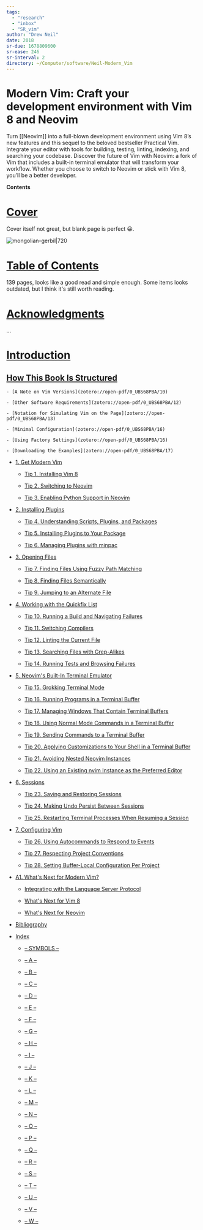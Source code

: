 ```yaml
---
tags:
  - "research"
  - "inbox"
  - "SR_vim"
author: "Drew Neil"
date: 2018
sr-due: 1678809600
sr-ease: 246
sr-interval: 2
directory: ~/Computer/software/Neil-Modern_Vim
---
```


# Modern Vim: Craft your development environment with Vim 8 and Neovim

Turn [[Neovim]] into a full-blown development
environment using Vim 8’s new features and this sequel to the beloved bestseller
Practical Vim. Integrate your editor with tools for building, testing, linting,
indexing, and searching your codebase. Discover the future of Vim with Neovim: a
fork of Vim that includes a built-in terminal emulator that will transform your
workflow. Whether you choose to switch to Neovim or stick with Vim 8, you’ll be
a better developer.

**Contents**

# [Cover](zotero://open-pdf/0_UBS68PBA/1)

Cover itself not great, but blank page is perfect 😀.

![mongolian-gerbil|720](img/Mongolian_Gerbil.png)

# [Table of Contents](zotero://open-pdf/0_UBS68PBA/7)

139 pages, looks like a good read and simple enough. Some items looks outdated,
but I think it's still worth reading.

# [Acknowledgments](zotero://open-pdf/0_UBS68PBA/9)

...

# [Introduction](zotero://open-pdf/0_UBS68PBA/10)

## [How This Book Is Structured](zotero://open-pdf/0_UBS68PBA/10)

    - [A Note on Vim Versions](zotero://open-pdf/0_UBS68PBA/10)

    - [Other Software Requirements](zotero://open-pdf/0_UBS68PBA/12)

    - [Notation for Simulating Vim on the Page](zotero://open-pdf/0_UBS68PBA/13)

    - [Minimal Configuration](zotero://open-pdf/0_UBS68PBA/16)

    - [Using Factory Settings](zotero://open-pdf/0_UBS68PBA/16)

    - [Downloading the Examples](zotero://open-pdf/0_UBS68PBA/17)

- [1\. Get Modern Vim](zotero://open-pdf/0_UBS68PBA/18)

  - [Tip 1. Installing Vim 8](zotero://open-pdf/0_UBS68PBA/19)

  - [Tip 2. Switching to Neovim](zotero://open-pdf/0_UBS68PBA/21)

  - [Tip 3. Enabling Python Support in Neovim](zotero://open-pdf/0_UBS68PBA/24)

- [2\. Installing Plugins](zotero://open-pdf/0_UBS68PBA/27)

  - [Tip 4. Understanding Scripts, Plugins, and Packages](zotero://open-pdf/0_UBS68PBA/27)

  - [Tip 5. Installing Plugins to Your Package](zotero://open-pdf/0_UBS68PBA/30)

  - [Tip 6. Managing Plugins with minpac](zotero://open-pdf/0_UBS68PBA/34)

- [3\. Opening Files](zotero://open-pdf/0_UBS68PBA/38)

  - [Tip 7. Finding Files Using Fuzzy Path Matching](zotero://open-pdf/0_UBS68PBA/38)

  - [Tip 8. Finding Files Semantically](zotero://open-pdf/0_UBS68PBA/45)

  - [Tip 9. Jumping to an Alternate File](zotero://open-pdf/0_UBS68PBA/50)

- [4\. Working with the Quickfix List](zotero://open-pdf/0_UBS68PBA/54)

  - [Tip 10. Running a Build and Navigating Failures](zotero://open-pdf/0_UBS68PBA/54)

  - [Tip 11. Switching Compilers](zotero://open-pdf/0_UBS68PBA/61)

  - [Tip 12. Linting the Current File](zotero://open-pdf/0_UBS68PBA/65)

  - [Tip 13. Searching Files with Grep-Alikes](zotero://open-pdf/0_UBS68PBA/71)

  - [Tip 14. Running Tests and Browsing Failures](zotero://open-pdf/0_UBS68PBA/78)

- [5\. Neovim's Built-In Terminal Emulator](zotero://open-pdf/0_UBS68PBA/84)

  - [Tip 15. Grokking Terminal Mode](zotero://open-pdf/0_UBS68PBA/86)

  - [Tip 16. Running Programs in a Terminal Buffer](zotero://open-pdf/0_UBS68PBA/90)

  - [Tip 17. Managing Windows That Contain Terminal Buffers](zotero://open-pdf/0_UBS68PBA/94)

  - [Tip 18. Using Normal Mode Commands in a Terminal Buffer](zotero://open-pdf/0_UBS68PBA/97)

  - [Tip 19. Sending Commands to a Terminal Buffer](zotero://open-pdf/0_UBS68PBA/100)

  - [Tip 20. Applying Customizations to Your Shell in a Terminal Buffer](zotero://open-pdf/0_UBS68PBA/102)

  - [Tip 21. Avoiding Nested Neovim Instances](zotero://open-pdf/0_UBS68PBA/103)

  - [Tip 22. Using an Existing nvim Instance as the Preferred Editor](zotero://open-pdf/0_UBS68PBA/106)

- [6\. Sessions](zotero://open-pdf/0_UBS68PBA/110)

  - [Tip 23. Saving and Restoring Sessions](zotero://open-pdf/0_UBS68PBA/111)

  - [Tip 24. Making Undo Persist Between Sessions](zotero://open-pdf/0_UBS68PBA/114)

  - [Tip 25. Restarting Terminal Processes When Resuming a Session](zotero://open-pdf/0_UBS68PBA/116)

- [7\. Configuring Vim](zotero://open-pdf/0_UBS68PBA/120)

  - [Tip 26. Using Autocommands to Respond to Events](zotero://open-pdf/0_UBS68PBA/120)

  - [Tip 27. Respecting Project Conventions](zotero://open-pdf/0_UBS68PBA/127)

  - [Tip 28. Setting Buffer-Local Configuration Per Project](zotero://open-pdf/0_UBS68PBA/131)

- [A1. What's Next for Modern Vim?](zotero://open-pdf/0_UBS68PBA/141)

  - [Integrating with the Language Server Protocol](zotero://open-pdf/0_UBS68PBA/141)

  - [What's Next for Vim 8](zotero://open-pdf/0_UBS68PBA/143)

  - [What's Next for Neovim](zotero://open-pdf/0_UBS68PBA/144)

- [Bibliography](zotero://open-pdf/0_UBS68PBA/151)

- [Index](zotero://open-pdf/0_UBS68PBA/152)

  - [– SYMBOLS –](zotero://open-pdf/0_UBS68PBA/152)

  - [– A –](zotero://open-pdf/0_UBS68PBA/152)

  - [– B –](zotero://open-pdf/0_UBS68PBA/152)

  - [– C –](zotero://open-pdf/0_UBS68PBA/152)

  - [– D –](zotero://open-pdf/0_UBS68PBA/153)

  - [– E –](zotero://open-pdf/0_UBS68PBA/153)

  - [– F –](zotero://open-pdf/0_UBS68PBA/153)

  - [– G –](zotero://open-pdf/0_UBS68PBA/153)

  - [– H –](zotero://open-pdf/0_UBS68PBA/153)

  - [– I –](zotero://open-pdf/0_UBS68PBA/153)

  - [– J –](zotero://open-pdf/0_UBS68PBA/153)

  - [– K –](zotero://open-pdf/0_UBS68PBA/153)

  - [– L –](zotero://open-pdf/0_UBS68PBA/154)

  - [– M –](zotero://open-pdf/0_UBS68PBA/154)

  - [– N –](zotero://open-pdf/0_UBS68PBA/154)

  - [– O –](zotero://open-pdf/0_UBS68PBA/154)

  - [– P –](zotero://open-pdf/0_UBS68PBA/154)

  - [– Q –](zotero://open-pdf/0_UBS68PBA/155)

  - [– R –](zotero://open-pdf/0_UBS68PBA/155)

  - [– S –](zotero://open-pdf/0_UBS68PBA/155)

  - [– T –](zotero://open-pdf/0_UBS68PBA/155)

  - [– U –](zotero://open-pdf/0_UBS68PBA/156)

  - [– V –](zotero://open-pdf/0_UBS68PBA/156)

  - [– W –](zotero://open-pdf/0_UBS68PBA/156)
